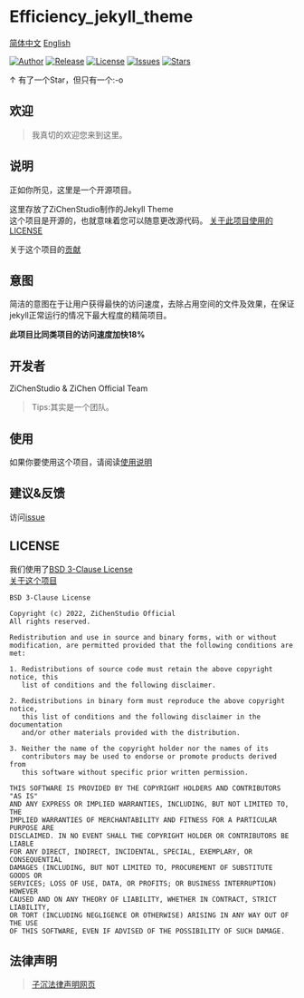 # Efficiency_jekyll_theme
[简体中文](README.md "README.md") [English](/doc/README.en.md "README.en.md")

[![Author](https://img.shields.io/badge/Author-ZiChenStudio-39c5bb.svg?style=flat-square)](https://github.com/ZiChenStudio)
[![Release](https://img.shields.io/github/release/ZiChenStudio/Efficiency_jekyll_theme.svg?style=flat-square)](https://github.com/ZiChenStudio/Efficiency_jekyll_theme/releases)
[![License](https://img.shields.io/github/license/ZiChenStudio/Efficiency_jekyll_theme.svg?style=flat-square)](https://github.com/ZiChenStudio/Efficiency_jekyll_theme/blob/master/LICENSE)
[![Issues](https://img.shields.io/github/issues/ZiChenStudio/Efficiency_jekyll_theme.svg?style=flat-square)](https://github.com/ZiChenStudio/Efficiency_jekyll_theme/issues)
[![Stars](https://img.shields.io/github/stars/ZiChenStudio/Efficiency_jekyll_theme.svg?style=flat-square)](https://github.com/ZiChenStudio/Efficiency_jekyll_theme)

$\uparrow$ 有了一个Star，但只有一个:-o

## 欢迎
> 我真切的欢迎您来到这里。

## 说明
正如你所见，这里是一个开源项目。

这里存放了ZiChenStudio制作的Jekyll Theme<br>
这个项目是开源的，也就意味着您可以随意更改源代码。
[关于此项目使用的LICENSE](#license)

关于这个项目的[贡献](/doc/CONTRIBUTING.md "CONTRIBUTING.md")
## 意图
简洁的意图在于让用户获得最快的访问速度，去除占用空间的文件及效果，在保证jekyll正常运行的情况下最大程度的精简项目。

**此项目比同类项目的访问速度加快18%**
## 开发者
ZiChenStudio & ZiChen Official Team
> Tips:其实是一个团队。

## 使用
如果你要使用这个项目，请阅读[使用说明](/doc/use.md "use.md")
## 建议&反馈
访问[issue](https://github.com/ZiChenStudio/Efficiency_jekyll_theme/issues)
## LICENSE
我们使用了[BSD 3-Clause License](LICENSE "LICENSE")<br>
[关于这个项目](./doc/CONTRIBUTING.md "CONTRIBUTING.md")
```
BSD 3-Clause License

Copyright (c) 2022, ZiChenStudio Official
All rights reserved.

Redistribution and use in source and binary forms, with or without
modification, are permitted provided that the following conditions are met:

1. Redistributions of source code must retain the above copyright notice, this
   list of conditions and the following disclaimer.

2. Redistributions in binary form must reproduce the above copyright notice,
   this list of conditions and the following disclaimer in the documentation
   and/or other materials provided with the distribution.

3. Neither the name of the copyright holder nor the names of its
   contributors may be used to endorse or promote products derived from
   this software without specific prior written permission.

THIS SOFTWARE IS PROVIDED BY THE COPYRIGHT HOLDERS AND CONTRIBUTORS "AS IS"
AND ANY EXPRESS OR IMPLIED WARRANTIES, INCLUDING, BUT NOT LIMITED TO, THE
IMPLIED WARRANTIES OF MERCHANTABILITY AND FITNESS FOR A PARTICULAR PURPOSE ARE
DISCLAIMED. IN NO EVENT SHALL THE COPYRIGHT HOLDER OR CONTRIBUTORS BE LIABLE
FOR ANY DIRECT, INDIRECT, INCIDENTAL, SPECIAL, EXEMPLARY, OR CONSEQUENTIAL
DAMAGES (INCLUDING, BUT NOT LIMITED TO, PROCUREMENT OF SUBSTITUTE GOODS OR
SERVICES; LOSS OF USE, DATA, OR PROFITS; OR BUSINESS INTERRUPTION) HOWEVER
CAUSED AND ON ANY THEORY OF LIABILITY, WHETHER IN CONTRACT, STRICT LIABILITY,
OR TORT (INCLUDING NEGLIGENCE OR OTHERWISE) ARISING IN ANY WAY OUT OF THE USE
OF THIS SOFTWARE, EVEN IF ADVISED OF THE POSSIBILITY OF SUCH DAMAGE.

```

## 法律声明
> [子沉法律声明网页](https://zichenstudio.netlify.app/html/legal.html)

